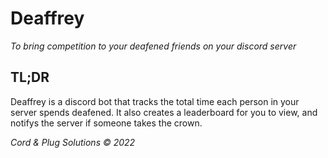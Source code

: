 # Deaffrey
*To bring competition to your deafened friends on your discord server*

## TL;DR
Deaffrey is a discord bot that tracks the total time each person in your server spends deafened.
It also creates a leaderboard for you to view, and notifys the server if someone takes the crown.


*Cord & Plug Solutions © 2022*